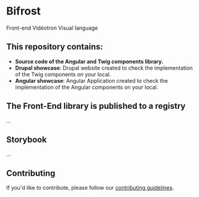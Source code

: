 # Bifrost
Front-end Vidéotron Visual language


## This repository contains:

- **Source code of the Angular and Twig components library.**
- **Drupal showcase**: Drupal website created to check the implementation of the Twig components on your local.
- **Angular showcase**: Angular Application created to check the implementation of the Angular components on your local.


## The Front-End library is published to a registry
...


## Storybook
...


## Contributing

If you'd like to contribute, please follow our [contributing guidelines](CONTRIBUTING.mdx).